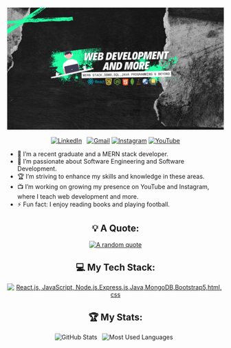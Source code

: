 <div align="center">

[![Hello World, I'm Farhan!](image.png)](https://github.com/farhan2804)


[![LinkedIn](https://skillicons.dev/icons?i=linkedin)](https://www.linkedin.com/in/10-farhan-mahmood/) &nbsp;
[![Gmail](https://skillicons.dev/icons?i=gmail)](mailto:farhan.akp17el@gmail.com?subject=Hello%20Ayaz,%20From%20Github)
[![Instagram](https://skillicons.dev/icons?i=instagram)](https://www.instagram.com/formulaC__coder28)
[![YouTube](https://img.icons8.com/color/48/000000/youtube.png)](https://www.youtube.com/@formulaC_Coder2804)





</div>

- 🔭 I’m a recent graduate and a MERN stack developer.
- 🌱 I’m passionate about Software Engineering and Software Development.
- 🏆 I’m striving to enhance my skills and knowledge in these areas.
- 📺 I’m working on growing my presence on YouTube and Instagram, where I teach web development and more.
- ⚡ Fun fact: I enjoy reading books and playing football.

<div align="center">

## 💡 A Quote:

[![A random quote](https://quotes-github-readme.vercel.app/api?type=horizontal&theme=dark)](https://github.com/piyushsuthar/github-readme-quotes)

## 💻 My Tech Stack:

[![React.js, JavaScript, Node.js,Express.js,Java,MongoDB,Bootstrap5,html, css](https://skillicons.dev/icons?i=react,js,nodejs,mongo,bootstrap,html,css,expressjs,java)](https://skillicons.dev)



## 🏆 My Stats:

<p>
    <img height=175 alt="GitHub Stats" src="https://github-readme-stats.vercel.app/api?username=farhan2804&show_icons=true&count_private=true&theme=dark" />&nbsp;&nbsp;
    <img height=175 alt="Most Used Languages" src="https://github-readme-stats.vercel.app/api/top-langs/?username=farhan2804&layout=compact&theme=dark" />&nbsp;&nbsp;
</p>

</div>
